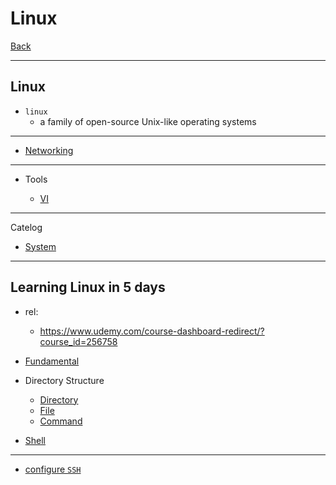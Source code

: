 # Linux

[Back](../../index.md)

---

## Linux

- `linux`
  - a family of open-source Unix-like operating systems

---

- [Networking](./networking/networking.md)

---

- Tools

  - [VI](./vim/vim.md)

---

Catelog

- [System](./sys.md)

---

## Learning Linux in 5 days

- rel:

  - https://www.udemy.com/course-dashboard-redirect/?course_id=256758

- [Fundamental](./fundamental/fundamental.md)

- Directory Structure
  - [Directory](./directory/directory.md)
  - [File](./directory/file.md)
  - [Command](./directory/command.md)
- [Shell](./shell/shell.md)

---

- [configure `SSH`](./ssh/ssh.md)
